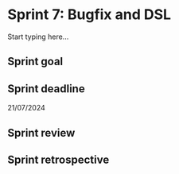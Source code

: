 # Sprint 7: Bugfix and DSL

Start typing here...

## Sprint goal
## Sprint deadline

21/07/2024

## Sprint review
## Sprint retrospective